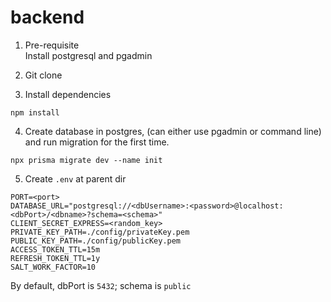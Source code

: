 # backend

1. Pre-requisite <br />
   Install postgresql and pgadmin

2. Git clone

3. Install dependencies <br />

```
npm install
```

4. Create database in postgres, (can either use pgadmin or command line) and run migration for the first time.

```
npx prisma migrate dev --name init
```

5. Create `.env` at parent dir <br />

```
PORT=<port>
DATABASE_URL="postgresql://<dbUsername>:<password>@localhost:<dbPort>/<dbname>?schema=<schema>"
CLIENT_SECRET_EXPRESS=<random_key>
PRIVATE_KEY_PATH=./config/privateKey.pem
PUBLIC_KEY_PATH=./config/publicKey.pem
ACCESS_TOKEN_TTL=15m
REFRESH_TOKEN_TTL=1y
SALT_WORK_FACTOR=10
```

By default, dbPort is `5432`; schema is `public`
